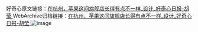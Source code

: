 好奇心原文链接：[在杭州，苹果这间旗舰店长得有点不一样_设计_好奇心日报-胡莹 ](https://www.qdaily.com/articles/6775.html)
WebArchive归档链接：[在杭州，苹果这间旗舰店长得有点不一样_设计_好奇心日报-胡莹 ](http://web.archive.org/web/20190623171357/https://www.qdaily.com/articles/6775.html)
![image](http://ww3.sinaimg.cn/large/007d5XDply1g3wb5tawy2j30u04cp7wh)